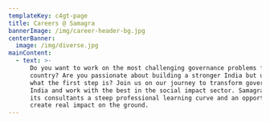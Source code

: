 ```yaml
---
templateKey: c4gt-page
title: Careers @ Samagra
bannerImage: /img/career-header-bg.jpg
centerBanner:
  image: /img/diverse.jpg
mainContent:
  - text: >-
      Do you want to work on the most challenging governance problems facing our
      country? Are you passionate about building a stronger India but unsure
      what the first step is? Join us on our journey to transform governance in
      India and work with the best in the social impact sector. Samagra offers
      its consultants a steep professional learning curve and an opportunity to
      create real impact on the ground.
---
```


